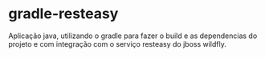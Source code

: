 # gradle-resteasy
Aplicação java, utilizando o gradle para fazer o build e as dependencias do projeto e com integração com o serviço resteasy do jboss wildfly.

